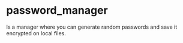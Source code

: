 # password_manager
Is a manager where you can generate random passwords and save it encrypted on local files.
